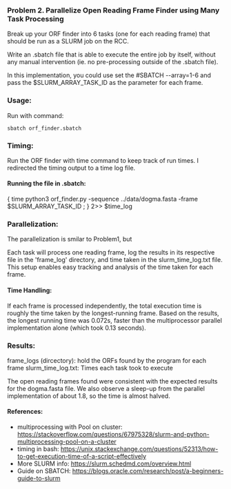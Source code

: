### Problem 2. Parallelize Open Reading Frame Finder using Many Task Processing
Break up your ORF finder into 6 tasks (one for each reading frame) that should be run as a SLURM job on the RCC. 

Write an .sbatch file that is able to execute the entire job by itself, without any manual intervention (ie. no pre-processing outside of the .sbatch file).

In this implementation, you could use set the #SBATCH --array=1-6 and pass the $SLURM_ARRAY_TASK_ID as the parameter for each frame.

### Usage:

Run with command:

    sbatch orf_finder.sbatch

### Timing:
Run the ORF finder with time command to keep track of run times. I redirected the timing output to a time log file.

#### Running the file in .sbatch:
{ time python3 orf_finder.py -sequence ../data/dogma.fasta -frame $SLURM_ARRAY_TASK_ID ; } 2>> $time_log

### Parallelization:
The parallelization is smilar to Problem1, but 

Each task will process one reading frame, log the results in its respective file in the 'frame_log' directory, and time taken in the slurm_time_log.txt file. This setup enables easy tracking and analysis of the time taken for each frame.

#### Time Handling:
If each frame is processed independently, the total execution time is roughly the time taken by the longest-running frame. Based on the results, the longest running time was 0.072s, faster than the multiprocessor parallel implementation alone (which took 0.13 seconds).


### Results:
frame_logs (dircectory): hold the ORFs found by the program for each frame
slurm_time_log.txt: Times each task took to execute

The open reading frames found were consistent with the expected results for the dogma.fasta file. We also observe a sleep-up from the parallel implementation of about 1.8, so the time is almost halved. 

#### References:
- multiprocessing with Pool on cluster: https://stackoverflow.com/questions/67975328/slurm-and-python-multiprocessing-pool-on-a-cluster
- timing in bash: https://unix.stackexchange.com/questions/52313/how-to-get-execution-time-of-a-script-effectively
- More SLURM info: https://slurm.schedmd.com/overview.html
- Guide on SBATCH: https://blogs.oracle.com/research/post/a-beginners-guide-to-slurm
